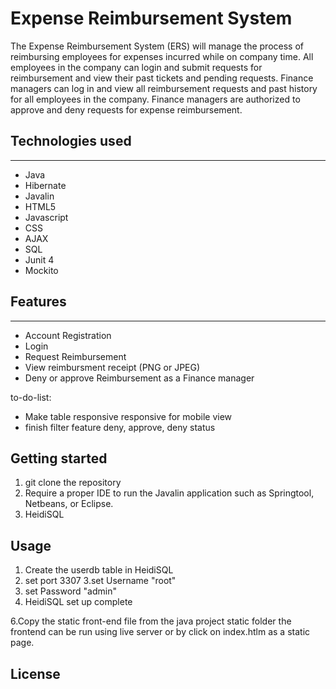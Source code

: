 
# Expense Reimbursement System #
The Expense Reimbursement System (ERS) will manage the process of reimbursing employees for expenses incurred while on company time. All employees in the company can login and submit requests for reimbursement and view their past tickets and pending requests. Finance managers can log in and view all reimbursement requests and past history for all employees in the company. Finance managers are authorized to approve and deny requests for expense reimbursement.

## Technologies used ##
----
* Java
* Hibernate
* Javalin
* HTML5
* Javascript
* CSS
* AJAX
* SQL
* Junit 4
* Mockito

## Features ##
---
* Account Registration
* Login 
* Request Reimbursement 
* View reimbursment receipt (PNG or JPEG)
* Deny or approve Reimbursement as a Finance manager 

to-do-list:

* Make table responsive responsive for mobile view
* finish filter feature deny, approve, deny status



## Getting started ##
1. git clone the repository   
2. Require a proper IDE to run the Javalin application such as Springtool, Netbeans, or Eclipse.   
3. HeidiSQL   

## Usage ##
1. Create the userdb table in HeidiSQL
2. set port 3307
3.set Username "root"
4. set Password "admin"
5. HeidiSQL set up complete 

 6.Copy the static front-end file from the java project static folder the frontend can be run using live server or by click on index.htlm as a static page. 


 ## License ##
